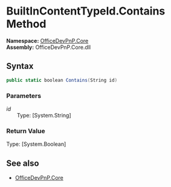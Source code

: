 # BuiltInContentTypeId.Contains Method  
**Namespace:** [OfficeDevPnP.Core](OfficeDevPnP.Core.md)  
**Assembly:** OfficeDevPnP.Core.dll  
## Syntax
```C#
public static boolean Contains(String id)
```
### Parameters
*id*  
&emsp;&emsp;Type: [System.String] 
&emsp;&emsp;  
  
### Return Value
Type: [System.Boolean]  

## See also
- [OfficeDevPnP.Core](OfficeDevPnP.Core.md)
